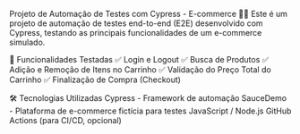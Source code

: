 Projeto de Automação de Testes com Cypress - E-commerce 🛒🚀
Este é um projeto de automação de testes end-to-end (E2E) desenvolvido com Cypress, testando as principais funcionalidades de um e-commerce simulado.

📌 Funcionalidades Testadas
✅ Login e Logout
✅ Busca de Produtos
✅ Adição e Remoção de Itens no Carrinho
✅ Validação do Preço Total do Carrinho
✅ Finalização de Compra (Checkout)

🛠️ Tecnologias Utilizadas
Cypress - Framework de automação
SauceDemo - Plataforma de e-commerce fictícia para testes
JavaScript / Node.js
GitHub Actions (para CI/CD, opcional)
